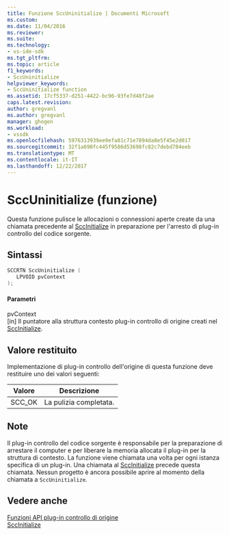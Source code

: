 ```yaml
---
title: Funzione SccUninitialize | Documenti Microsoft
ms.custom: 
ms.date: 11/04/2016
ms.reviewer: 
ms.suite: 
ms.technology:
- vs-ide-sdk
ms.tgt_pltfrm: 
ms.topic: article
f1_keywords:
- SccUninitialize
helpviewer_keywords:
- SccUninitialize function
ms.assetid: 17cf5337-d251-4422-bc96-93fe7d48f2ae
caps.latest.revision: 
author: gregvanl
ms.author: gregvanl
manager: ghogen
ms.workload:
- vssdk
ms.openlocfilehash: 5976313939ee9efa81c71e7894da8e5f45e2d017
ms.sourcegitcommit: 32f1a690fc445f9586d53698fc82c7debd784eeb
ms.translationtype: MT
ms.contentlocale: it-IT
ms.lasthandoff: 12/22/2017
---
```

# <a name="sccuninitialize-function"></a>SccUninitialize (funzione)
Questa funzione pulisce le allocazioni o connessioni aperte create da una chiamata precedente al [SccInitialize](../extensibility/sccinitialize-function.md) in preparazione per l'arresto di plug-in controllo del codice sorgente.  
  
## <a name="syntax"></a>Sintassi  
  
```cpp  
SCCRTN SccUninitialize (  
   LPVOID pvContext  
);  
```  
  
#### <a name="parameters"></a>Parametri  
 pvContext  
 [in] Il puntatore alla struttura contesto plug-in controllo di origine creati nel [SccInitialize](../extensibility/sccinitialize-function.md).  
  
## <a name="return-value"></a>Valore restituito  
 Implementazione di plug-in controllo dell'origine di questa funzione deve restituire uno dei valori seguenti:  
  
|Valore|Descrizione|  
|-----------|-----------------|  
|SCC_OK|La pulizia completata.|  
  
## <a name="remarks"></a>Note  
 Il plug-in controllo del codice sorgente è responsabile per la preparazione di arrestare il computer e per liberare la memoria allocata il plug-in per la struttura di contesto. La funzione viene chiamata una volta per ogni istanza specifica di un plug-in. Una chiamata al [SccInitialize](../extensibility/sccinitialize-function.md) precede questa chiamata. Nessun progetto è ancora possibile aprire al momento della chiamata a `SccUninitialize`.  
  
## <a name="see-also"></a>Vedere anche  
 [Funzioni API plug-in controllo di origine](../extensibility/source-control-plug-in-api-functions.md)   
 [SccInitialize](../extensibility/sccinitialize-function.md)
